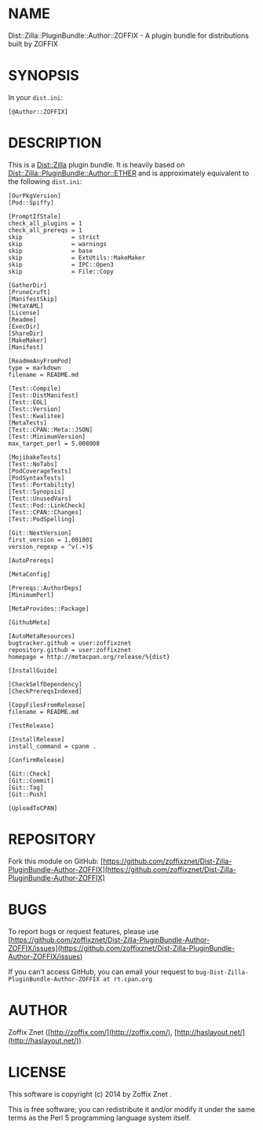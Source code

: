 # NAME

Dist::Zilla::PluginBundle::Author::ZOFFIX - A plugin bundle for distributions built by ZOFFIX

# SYNOPSIS

In your `dist.ini`:

    [@Author::ZOFFIX]

# DESCRIPTION

This is a [Dist::Zilla](https://metacpan.org/pod/Dist::Zilla) plugin bundle. It is heavily based on
[Dist::Zilla::PluginBundle::Author::ETHER](https://metacpan.org/pod/Dist::Zilla::PluginBundle::Author::ETHER)
and is approximately equivalent to the following `dist.ini`:

    [OurPkgVersion]
    [Pod::Spiffy]

    [PromptIfStale]
    check_all_plugins = 1
    check_all_prereqs = 1
    skip              = strict
    skip              = warnings
    skip              = base
    skip              = ExtUtils::MakeMaker
    skip              = IPC::Open3
    skip              = File::Copy

    [GatherDir]
    [PruneCruft]
    [ManifestSkip]
    [MetaYAML]
    [License]
    [Readme]
    [ExecDir]
    [ShareDir]
    [MakeMaker]
    [Manifest]

    [ReadmeAnyFromPod]
    type = markdown
    filename = README.md

    [Test::Compile]
    [Test::DistManifest]
    [Test::EOL]
    [Test::Version]
    [Test::Kwalitee]
    [MetaTests]
    [Test::CPAN::Meta::JSON]
    [Test::MinimumVersion]
    max_target_perl = 5.008008

    [MojibakeTests]
    [Test::NoTabs]
    [PodCoverageTests]
    [PodSyntaxTests]
    [Test::Portability]
    [Test::Synopsis]
    [Test::UnusedVars]
    [Test::Pod::LinkCheck]
    [Test::CPAN::Changes]
    [Test::PodSpelling]

    [Git::NextVersion]
    first_version = 1.001001
    version_regexp = ^v(.+)$

    [AutoPrereqs]

    [MetaConfig]

    [Prereqs::AuthorDeps]
    [MinimumPerl]

    [MetaProvides::Package]

    [GithubMeta]

    [AutoMetaResources]
    bugtracker.github = user:zoffixznet
    repository.github = user:zoffixznet
    homepage = http://metacpan.org/release/%{dist}

    [InstallGuide]

    [CheckSelfDependency]
    [CheckPrereqsIndexed]

    [CopyFilesFromRelease]
    filename = README.md

    [TestRelease]

    [InstallRelease]
    install_command = cpanm .

    [ConfirmRelease]

    [Git::Check]
    [Git::Commit]
    [Git::Tag]
    [Git::Push]

    [UploadToCPAN]

# REPOSITORY

Fork this module on GitHub:
[https://github.com/zoffixznet/Dist-Zilla-PluginBundle-Author-ZOFFIX](https://github.com/zoffixznet/Dist-Zilla-PluginBundle-Author-ZOFFIX)

# BUGS

To report bugs or request features, please use
[https://github.com/zoffixznet/Dist-Zilla-PluginBundle-Author-ZOFFIX/issues](https://github.com/zoffixznet/Dist-Zilla-PluginBundle-Author-ZOFFIX/issues)

If you can't access GitHub, you can email your request
to `bug-Dist-Zilla-PluginBundle-Author-ZOFFIX at rt.cpan.org`

# AUTHOR

Zoffix Znet <zoffix at cpan.org>
([http://zoffix.com/](http://zoffix.com/), [http://haslayout.net/](http://haslayout.net/))

# LICENSE

This software is copyright (c) 2014 by Zoffix Znet <zoffix at cpan.org>.

This is free software; you can redistribute it and/or modify it under
the same terms as the Perl 5 programming language system itself.
